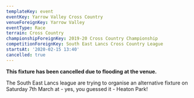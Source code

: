 ```yaml
---
templateKey: event
eventKey: Yarrow Valley Cross Country
venueForeignKey: Yarrow Valley
eventType: Race
terrain: Cross Country
championshipForeignKey: 2019-20 Cross Country Championship
competitionForeignKey: South East Lancs Cross Country League
startsAt: '2020-02-15 13:40'
cancelled: true
---
```

**This fixture has been cancelled due to flooding at the venue.**

The South East Lancs league are trying to organise an alternative fixture on
Saturday 7th March at - yes, you guessed it - Heaton Park!
